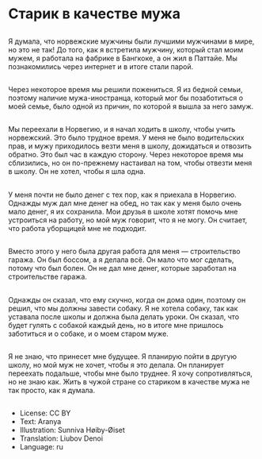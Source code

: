 # Старик в качестве мужа

##
Я думала, что норвежские мужчины были лучшими мужчинами в мире, но это не так! До того, как я встретила мужчину, который стал моим мужем, я работала на фабрике в Бангкоке, а он жил в Паттайе. Мы познакомились через интернет и в итоге стали парой.

##
Через некоторое время мы решили пожениться. Я из бедной семьи, поэтому наличие мужа-иностранца, который мог бы позаботиться о моей семье, было одной из причин, по которой я вышла за него замуж.

##
Мы переехали в Норвегию, и я начал ходить в школу, чтобы учить норвежский. Это было трудное время. У меня не было водительских прав, и мужу приходилось везти меня в школу, дожидаться и отвозить обратно. Это был час в каждую сторону. Через некоторое время мы сблизились, но он по-прежнему настаивал на том, чтобы отвезти меня в школу. Он не хотел, чтобы я шла одна.

##
У меня почти не было денег с тех пор, как я приехала в Норвегию. Однажды муж дал мне денег на обед, но так как у меня было очень мало денег, я их сохранила. Мои друзья в школе хотят помочь мне устроиться на работу, но мой муж говорит, что я не могу. Он считает, что работа уборщицей мне не подходит.

##
Вместо этого у него была другая работа для меня — строительство гаража. Он был боссом, а я делала всё. Он мало что мог сделать, потому что был болен. Он не дал мне денег, которые заработал на строительстве гаража.

##
Однажды он сказал, что ему скучно, когда он дома один, поэтому он решил, что мы должны завести собаку. Я не хотела собаку, так как уставала после школы и должна была делать уроки. Он сказал, что будет гулять с собакой каждый день, но в итоге мне пришлось заботиться и о собаке, и о моем старом муже.

##
Я не знаю, что принесет мне будущее. Я планирую пойти в другую школу, но мой муж не хочет, чтобы я это делала. Он планирует переехать подальше, чтобы мне было труднее. Я хочу сопротивляться, но не знаю как. Жить в чужой стране со стариком в качестве мужа не так просто, как я думала.

##
* License: CC BY
* Text: Aranya
* Illustration: Sunniva Høiby-Øiset
* Translation: Liubov Denoi
* Language: ru

